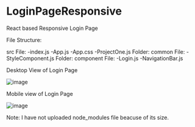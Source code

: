 # LoginPageResponsive
React based Responsive Login Page

File Structure:


  src
        File:
          -index.js
          -App.js
          -App.css
          -ProjectOne.js
   Folder: common
        File:
          -StyleComponent.js
   Folder: component
        File:
          -Login.js
          -NavigationBar.js
          
          

Desktop View of Login Page

![image](https://user-images.githubusercontent.com/107262867/173095362-de3e590b-eb3a-4a70-8fbf-ca9b525645ae.png)

Mobile view of Login Page

![image](https://user-images.githubusercontent.com/107262867/173103831-1c8640e1-fc10-48f4-bb8d-fb84ece57997.png)


Note: I have not uploaded node_modules file beacuse of its size.
